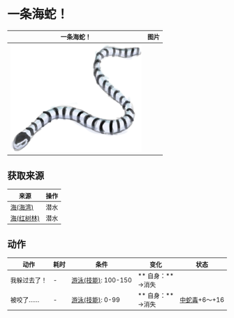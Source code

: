 # 一条海蛇！  
>   
  
  一条海蛇！  |   图片   
 ----  |  ----:   
   |  <img decoding="async" src="Sprite/SeaKrait.png" href="a.md" style="max-width:300px;max-height:300px;">   
  
## 获取来源  
来源  |  操作  
----  |  ----  
[海(海湾)](Sea_Bay.md)  |  潜水  
[海(红树林)](Sea_Mangroves.md)  |  潜水  
## 动作  
动作  |  耗时  |  条件  |  变化  |  状态  
----  |  ----  |  ----  |  ----  |  ----  
我躲过去了！<br>  |  -  |  [游泳(技能)](Skill_Swimming.md): 100-150  |  ** 自身：**<br>→消失  |    
被咬了……<br>  |  -  |  [游泳(技能)](Skill_Swimming.md): 0-99  |  ** 自身：**<br>→消失  |  [中蛇毒](VenomKraitInjector.md)+6～+16  


<script>document.title="一条海蛇！ - 卡牌生存百科 Card Survival Wiki";</script>